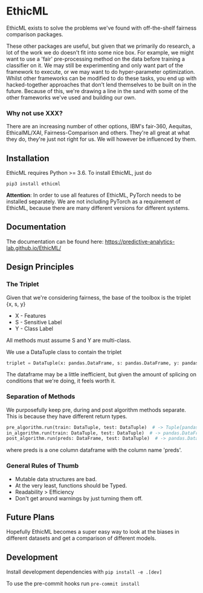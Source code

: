 # EthicML

EthicML exists to solve the problems we've found with off-the-shelf fairness comparison packages.

These other packages are useful, but given that we primarily do research,
a lot of the work we do doesn't fit into some nice box.
For example, we might want to use a 'fair' pre-processing method on the data before training a classifier on it.
We may still be experimenting and only want part of the framework to execute,
or we may want to do hyper-parameter optimization.
Whilst other frameworks can be modified to do these tasks,
you end up with hacked-together approaches that don't lend themselves to be built on in the future.
Because of this,
we're drawing a line in the sand with some of the other frameworks we've used and building our own.

### Why not use XXX?

There are an increasing number of other options,
IBM's fair-360, Aequitas, EthicalML/XAI, Fairness-Comparison and others.
They're all great at what they do, they're just not right for us.
We will however be influenced by them.

## Installation

EthicML requires Python >= 3.6.
To install EthicML, just do
```
pip3 install ethicml
```

**Attention**: In order to use all features of EthicML, PyTorch needs to be installed separately.
We are not including PyTorch as a requirement of EthicML,
because there are many different versions for different systems.

## Documentation

The documentation can be found here: https://predictive-analytics-lab.github.io/EthicML/

## Design Principles

### The Triplet

Given that we're considering fairness, the base of the toolbox is the triplet {x, s, y}

- X - Features
- S - Sensitive Label
- Y - Class Label

All methods must assume S and Y are multi-class.

We use a DataTuple class to contain the triplet

```python
triplet = DataTuple(x: pandas.DataFrame, s: pandas.DataFrame, y: pandas.DataFrame)
```

The dataframe may be a little inefficient,
but given the amount of splicing on conditions that we're doing, it feels worth it.

### Separation of Methods

We purposefully keep pre, during and post algorithm methods separate. This is because they have different return types.

```python
pre_algorithm.run(train: DataTuple, test: DataTuple)  # -> Tuple[pandas.DataFrame, pandas.DataFrame]
in_algorithm.run(train: DataTuple, test: DataTuple)  # -> pandas.DataFrame
post_algorithm.run(preds: DataFrame, test: DataTuple)  # -> pandas.DataFrame
```
where preds is a one column dataframe with the column name 'preds'.

### General Rules of Thumb

- Mutable data structures are bad.
- At the very least, functions should be Typed.
- Readability > Efficiency
- Don't get around warnings by just turning them off.

## Future Plans

Hopefully EthicML becomes a super easy way to look at the biases in different datasets
and get a comparison of different models.

## Development
Install development dependencies with `pip install -e .[dev]`

To use the pre-commit hooks run `pre-commit install`
